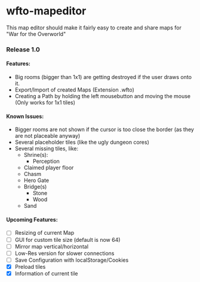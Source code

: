 # wfto-mapeditor
This map editor should make it fairly easy to create and share maps for "War for the Overworld"

### Release 1.0
#### Features:
- Big rooms (bigger than 1x1) are getting destroyed if the user draws onto it.
- Export/Import of created Maps (Extension .wfto)
- Creating a Path by holding the left mousebutton and moving the mouse (Only works for 1x1 tiles)

#### Known Issues:
- Bigger rooms are not shown if the cursor is too close the border (as they are not placeable anyway)
- Several placeholder tiles (like the ugly dungeon cores)
- Several missing tiles, like:
	- Shrine(s): 
		- Perception
	- Claimed player floor
	- Chasm
	- Hero Gate
	- Bridge(s)
		- Stone
		- Wood
	- Sand

#### Upcoming Features:
- [ ] Resizing of current Map
- [ ] GUI for custom tile size (default is now 64)
- [ ] Mirror map vertical/horizontal
- [ ] Low-Res version for slower connections
- [ ] Save Configuration with localStorage/Cookies
- [x] Preload tiles
- [x] Information of current tile
